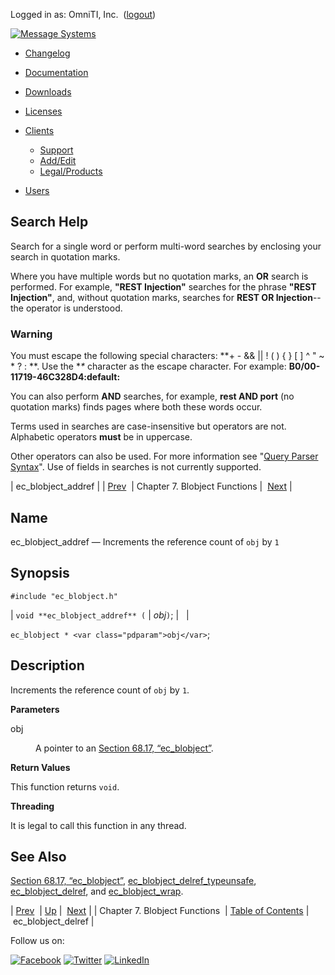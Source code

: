 Logged in as: OmniTI, Inc.  ([logout](https://support.messagesystems.com/logout.php))

[![Message Systems](https://support.messagesystems.com/images/ms-white205.png)](https://support.messagesystems.com/start.php) 

*   [Changelog](https://support.messagesystems.com/start.php?show=changelog)
*   [Documentation](https://support.messagesystems.com/docs/)
*   [Downloads](https://support.messagesystems.com/start.php)

*   [Licenses](https://support.messagesystems.com/license_summary.php)
*   <a href="">Clients</a>
    *   [Support](https://support.messagesystems.com/cs.php)
    *   [Add/Edit](https://support.messagesystems.com/edit_client.php)
    *   [Legal/Products](https://support.messagesystems.com/edit_products.php)
*   [Users](https://support.messagesystems.com/edit_customer.php)

## Search Help

Search for a single word or perform multi-word searches by enclosing your search in quotation marks.

Where you have multiple words but no quotation marks, an **OR** search is performed. For example, **"REST Injection"** searches for the phrase **"REST Injection"**, and, without quotation marks, searches for **REST OR Injection**--the operator is understood.

### Warning

You must escape the following special characters: **+ - && || ! ( ) { } [ ] ^ " ~ * ? : \**. Use the **\** character as the escape character. For example: **B0/00-11719-46C328D4\:default\:**

You can also perform **AND** searches, for example, **rest AND port** (no quotation marks) finds pages where both these words occur.

Terms used in searches are case-insensitive but operators are not. Alphabetic operators **must** be in uppercase.

Other operators can also be used. For more information see "[Query Parser Syntax](https://lucene.apache.org/core/old_versioned_docs/versions/3_0_0/queryparsersyntax.html)". Use of fields in searches is not currently supported.

| ec_blobject_addref |
| [Prev](blobject.php)  | Chapter 7. Blobject Functions |  [Next](apis.ec_blobject_delref.php) |

<a name="apis.ec_blobject_addref"></a>
## Name

ec_blobject_addref — Increments the reference count of `obj` by `1`

## Synopsis

`#include "ec_blobject.h"`

| `void **ec_blobject_addref** (` | <var class="pdparam">obj</var>`)`; |   |

`ec_blobject * <var class="pdparam">obj</var>`;<a name="idp20247728"></a>
## Description

Increments the reference count of `obj` by `1`.

**Parameters**

<dl class="variablelist">

<dt>obj</dt>

<dd>

A pointer to an [Section 68.17, “ec_blobject”](structs.ec_blobject.php "68.17. ec_blobject").

</dd>

</dl>

**Return Values**

This function returns `void`.

**Threading**

It is legal to call this function in any thread.

<a name="idp20255888"></a>
## See Also

[Section 68.17, “ec_blobject”](structs.ec_blobject.php "68.17. ec_blobject"), [ec_blobject_delref_typeunsafe](apis.ec_blobject_delref_typeunsafe.php "ec_blobject_delref_typeunsafe"), [ec_blobject_delref](apis.ec_blobject_delref.php "ec_blobject_delref"), and [ec_blobject_wrap](apis.ec_blobject_wrap.php "ec_blobject_wrap").

| [Prev](blobject.php)  | [Up](blobject.php) |  [Next](apis.ec_blobject_delref.php) |
| Chapter 7. Blobject Functions  | [Table of Contents](index.php) |  ec_blobject_delref |

Follow us on:

[![Facebook](https://support.messagesystems.com/images/icon-facebook.png)](http://www.facebook.com/messagesystems) [![Twitter](https://support.messagesystems.com/images/icon-twitter.png)](http://twitter.com/#!/MessageSystems) [![LinkedIn](https://support.messagesystems.com/images/icon-linkedin.png)](http://www.linkedin.com/company/message-systems)